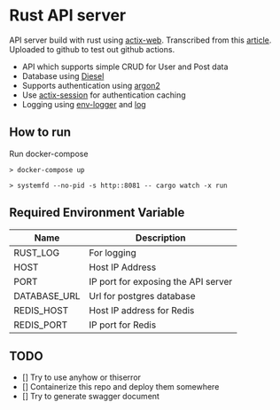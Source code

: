 # Rust API server

API server build with rust using [actix-web](https://actix.rs/). Transcribed from this [article](https://cloudmaker.dev/how-to-create-a-rest-api-in-rust/).
Uploaded to github to test out github actions.

- API which supports simple CRUD for User and Post data
- Database using [Diesel](http://diesel.rs/)
- Supports authentication using [argon2](https://docs.sru-systems.com/rust-argon2/0.8.0/argon2/)
- Use [actix-session](https://docs.rs/actix-session/0.3.0/actix_session/) for authentication caching
- Logging using [env-logger](https://docs.rs/env_logger/0.7.1/env_logger/) and [log](https://docs.rs/log/0.4.8/log/)

## How to run

Run docker-compose

```terminal
> docker-compose up
```

```terminal
> systemfd --no-pid -s http::8081 -- cargo watch -x run
```

## Required Environment Variable

| Name          | Description |
|---            |--- |
| RUST_LOG      | For logging |
| HOST          | Host IP Address |
| PORT          | IP port for exposing the API server |
| DATABASE_URL  | Url for postgres database |
| REDIS_HOST    | Host IP address for Redis |
| REDIS_PORT    | IP port for Redis |


## TODO

- [] Try to use anyhow or thiserror
- [] Containerize this repo and deploy them somewhere
- [] Try to generate swagger document